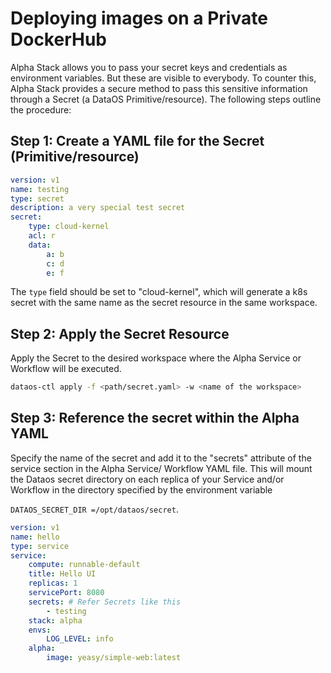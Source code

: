 # Deploying images on a Private DockerHub

Alpha Stack allows you to pass your secret keys and credentials as environment variables. But these are visible to everybody. To counter this, Alpha Stack provides a secure method to pass this sensitive information through a Secret (a DataOS Primitive/resource). The following steps outline the procedure:

## Step 1: Create a YAML file for the Secret (Primitive/resource)

```yaml
version: v1
name: testing
type: secret
description: a very special test secret
secret:
	type: cloud-kernel
	acl: r
	data:
		a: b
		c: d
		e: f
```

The `type` field should be set to "cloud-kernel", which will generate a k8s secret with the same name as the secret resource in the same workspace.

## Step 2: Apply the Secret Resource

Apply the Secret to the desired workspace where the Alpha Service or Workflow will be executed.

```bash
dataos-ctl apply -f <path/secret.yaml> -w <name of the workspace>
```

## Step 3: Reference the secret within the Alpha YAML

Specify the name of the secret and add it to the "secrets" attribute of the service section in the Alpha Service/ Workflow YAML file. This will mount the Dataos secret directory on each replica of your Service and/or Workflow in the directory specified by the environment variable

`DATAOS_SECRET_DIR =/opt/dataos/secret`. 

```yaml
version: v1
name: hello
type: service
service:
	compute: runnable-default
	title: Hello UI
	replicas: 1
	servicePort: 8080
	secrets: # Refer Secrets like this
		- testing
	stack: alpha
	envs:
		LOG_LEVEL: info
	alpha:
		image: yeasy/simple-web:latest
```